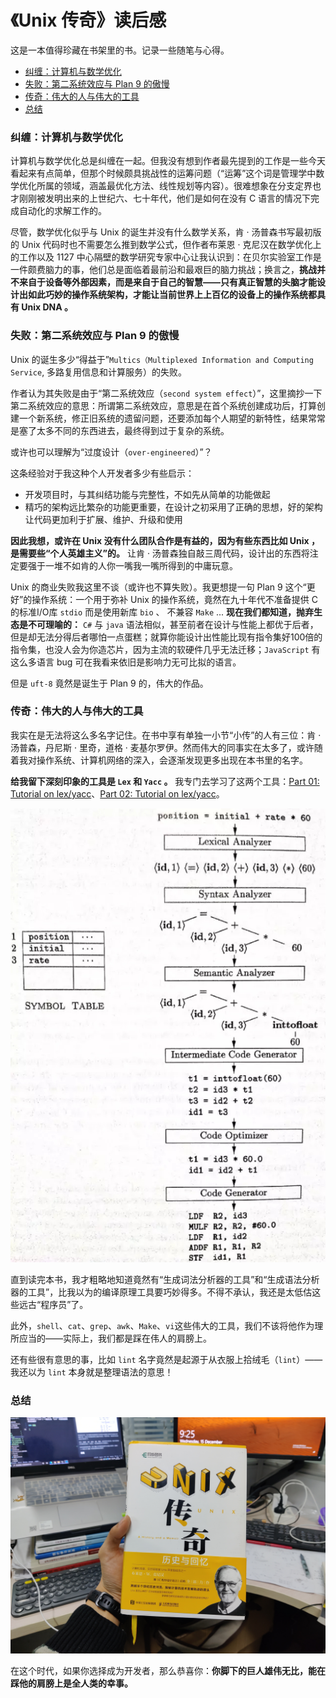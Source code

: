 # 《Unix 传奇》读后感

这是一本值得珍藏在书架里的书。记录一些随笔与心得。

<!-- @import "[TOC]" {cmd="toc" depthFrom=3 depthTo=6 orderedList=false} -->

<!-- code_chunk_output -->

- [纠缠：计算机与数学优化](#纠缠计算机与数学优化)
- [失败：第二系统效应与 Plan 9 的傲慢](#失败第二系统效应与-plan-9-的傲慢)
- [传奇：伟大的人与伟大的工具](#传奇伟大的人与伟大的工具)
- [总结](#总结)

<!-- /code_chunk_output -->

### 纠缠：计算机与数学优化

计算机与数学优化总是纠缠在一起。但我没有想到作者最先提到的工作是一些今天看起来有点简单，但那个时候颇具挑战性的运筹问题（“运筹”这个词是管理学中数学优化所属的领域，涵盖最优化方法、线性规划等内容）。很难想象在分支定界也才刚刚被发明出来的上世纪六、七十年代，他们是如何在没有 C 语言的情况下完成自动化的求解工作的。

尽管，数学优化似乎与 Unix 的诞生并没有什么数学关系，肯 · 汤普森书写最初版的 Unix 代码时也不需要怎么推到数学公式，但作者布莱恩 · 克尼汉在数学优化上的工作以及 1127 中心隔壁的数学研究专家中心让我认识到：在贝尔实验室工作是一件颇费脑力的事，他们总是面临着最前沿和最艰巨的脑力挑战；换言之，**挑战并不来自于设备等外部因素，而是来自于自己的智慧——只有真正智慧的头脑才能设计出如此巧妙的操作系统架构，才能让当前世界上上百亿的设备上的操作系统都具有 Unix DNA 。**

### 失败：第二系统效应与 Plan 9 的傲慢

Unix 的诞生多少“得益于”`Multics（Multiplexed Information and Computing Service`, 多路复用信息和计算服务）的失败。

作者认为其失败是由于“第二系统效应（`second system effect`）”，这里摘抄一下第二系统效应的意思：所谓第二系统效应，意思是在首个系统创建成功后，打算创建一个新系统，修正旧系统的遗留问题，还要添加每个人期望的新特性，结果常常是塞了太多不同的东西进去，最终得到过于复杂的系统。

或许也可以理解为“过度设计（`over-engineered`）”？

这条经验对于我这种个人开发者多少有些启示：
- 开发项目时，与其纠结功能与完整性，不如先从简单的功能做起
- 精巧的架构远比繁杂的功能更重要，在设计之初采用了正确的思想，好的架构让代码更加利于扩展、维护、升级和使用

**因此我想，或许在 Unix 没有什么团队合作是有益的，因为有些东西比如 Unix ，是需要些“个人英雄主义”的。** 让肯 · 汤普森独自敲三周代码，设计出的东西将注定要强于一堆不如肯的人你一嘴我一嘴所得到的中庸玩意。

Unix 的商业失败我这里不谈（或许也不算失败）。我更想提一句 Plan 9 这个“更好”的操作系统：一个用于弥补 Unix 的操作系统，竟然在九十年代不准备提供 C 的标准I/O库 `stdio` 而是使用新库 `bio` 、 不兼容 `Make` ... **现在我们都知道，抛弃生态是不可理喻的：** `C#` 与 `java` 语法相似，甚至前者在设计与性能上都优于后者，但是却无法分得后者哪怕一点蛋糕；就算你能设计出性能比现有指令集好100倍的指令集，也没人会为你造芯片，因为主流的软硬件几乎无法迁移；`JavaScript` 有这么多语言 bug 可在我看来依旧是影响力无可比拟的语言。

但是 `uft-8` 竟然是诞生于 Plan 9 的，伟大的作品。

### 传奇：伟大的人与伟大的工具

我实在是无法将这么多名字记住。在书中享有单独一小节“小传”的人有三位：肯 · 汤普森，丹尼斯 · 里奇，道格 · 麦基尔罗伊。然而伟大的同事实在太多了，或许随着我对操作系统、计算机网络的深入，会逐渐发现更多出现在本书里的名字。

**给我留下深刻印象的工具是 `Lex` 和 `Yacc` 。** 我专门去学习了这两个工具：[Part 01: Tutorial on lex/yacc](https://www.youtube.com/watch?v=54bo1qaHAfk)、[Part 02: Tutorial on lex/yacc](https://www.youtube.com/watch?v=__-wUHG2rfM)。

![查阅 Lex 和 Yacc 时简单回忆了编译原理](./images/2021121501.png)

直到读完本书，我才粗略地知道竟然有“生成词法分析器的工具”和“生成语法分析器的工具”，比我以为的编译原理工具要巧妙得多。不得不承认，我还是太低估这些远古“程序员”了。

此外，`shell`、`cat`、`grep`、`awk`、`Make`、`vi`这些伟大的工具，我们不该将他作为理所应当的——实际上，我们都是踩在伟人的肩膀上。

还有些很有意思的事，比如 `lint` 名字竟然是起源于从衣服上拾绒毛（`lint`）——我还以为 `lint` 本身就是整理语法的意思！

### 总结

![](./images/2021121502.jpg)

在这个时代，如果你选择成为开发者，那么恭喜你：**你脚下的巨人雄伟无比，能在踩他的肩膀上是全人类的幸事。**
